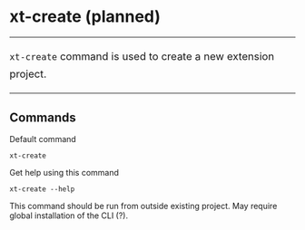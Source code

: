 # xt-create (planned)

* * *

<p style='font-size:1.3em;line-height:1.7;'><code>xt-create</code> command is used to create a new extension project.</p>

* * *

## Commands

Default command

```text
xt-create
```
 
Get help using this command

```text
xt-create --help
``` 

This command should be run from outside existing project. May require global installation of the CLI (?).

